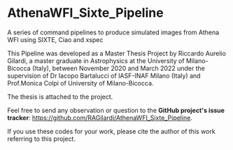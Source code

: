 # AthenaWFI_Sixte_Pipeline
A series of command pipelines to produce simulated images from Athena WFI using SIXTE, Ciao and xspec

This Pipeline was developed as a Master Thesis Project by Riccardo Aurelio Gilardi, a master graduate in Astrophysics at the University of Milano-Bicocca (Italy), between November 2020 and March 2022 under the supervision of Dr Iacopo Bartalucci of IASF-INAF Milano (Italy) and Prof.Monica Colpi of University of Milano-Bicocca.

The thesis is attached to the project.

Feel free to send any observation or question to the **GitHub project's issue tracker**: https://github.com/RAGilardi/AthenaWFI_Sixte_Pipeline.

If you use these codes for your work, please cite the author of this work referring to this project.


